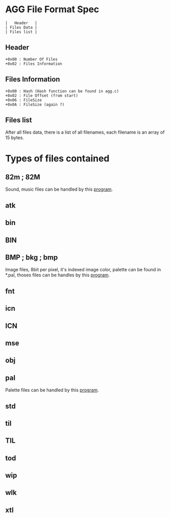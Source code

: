 # AGG File Format Spec

	|   Header   |
	| Files Data |
	| Files list |

## Header

	+0x00 : Number Of Files
	+0x02 : Files Information

## Files Information

	+0x00 : Hash (Hash function can be found in agg.c)
	+0x02 : File Offset (from start)
	+0x06 : FileSize
	+0x0A : FileSize (again ?)

## Files list

After all files data, there is a list of all filenames, each filename is an array of 15 bytes.

# Types of files contained

## 82m ; 82M

Sound, music files can be handled by this [program][1].

## atk

## bin

## BIN

## BMP ; bkg ; bmp

Image files, 8bit per pixel, it's indexed image color, palette can be found in *.pal, thoses files can be handles by this [program][3].

## fnt

## icn

## ICN

## mse

## obj

## pal

Palette files can be handled by this [program][2].

## std

## til

## TIL

## tod

## wip

## wlk

## xtl


[1]:https://github.com/w4kfu/HommI/tree/master/Sound
[2]:https://github.com/w4kfu/HommI/tree/master/Pal
[3]:https://github.com/w4kfu/HommI/tree/master/Bmp
